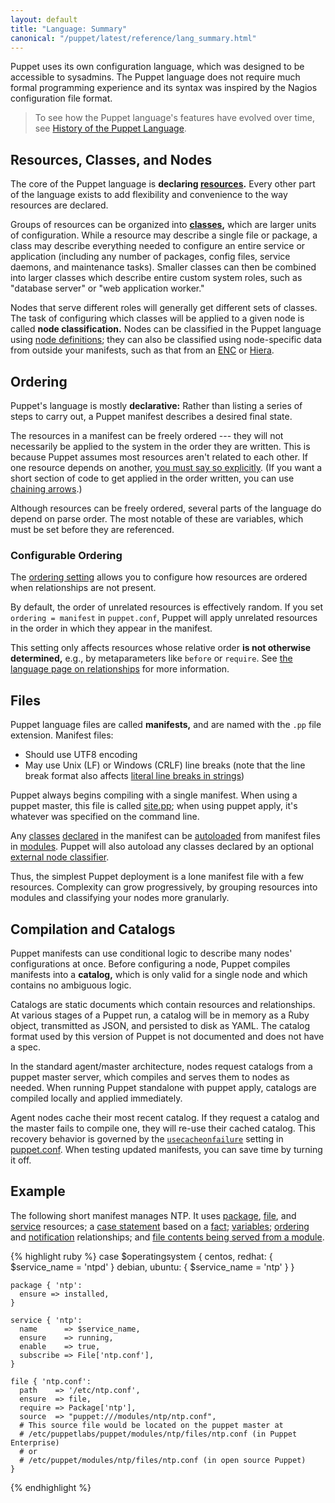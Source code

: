 ```yaml
---
layout: default
title: "Language: Summary"
canonical: "/puppet/latest/reference/lang_summary.html"
---
```



[autoload]: ./lang_namespaces.html#autoloader-behavior
[config]: /guides/configuring.html
[usecacheonfailure]: /references/latest/configuration.html#usecacheonfailure
[fileserve]: ./modules_fundamentals.html#files
[sitepp]: /references/glossary.html#site-manifest
[classes]: ./lang_classes.html
[enc]: /guides/external_nodes.html
[resources]: ./lang_resources.html
[chaining]: ./lang_relationships.html#chaining-arrows
[modules]: ./modules_fundamentals.html
[package]: /references/latest/type.html#package
[file]: /references/latest/type.html#file
[service]: /references/latest/type.html#service
[case]: ./lang_conditional.html#case-statements
[fact]: ./lang_variables.html#facts-and-built-in-variables
[variables]: ./lang_variables.html
[relationships]: ./lang_relationships.html
[ordering]: ./lang_relationships.html#ordering-and-notification
[notification]: ./lang_relationships.html#ordering-and-notification
[declared]: /references/glossary.html#declare
[string_newline]: ./lang_datatypes.html#line-breaks
[node]: ./lang_node_definitions.html
[ordering]: /references/3.5.latest/configuration.html#ordering
[hiera]: /hiera/latest

Puppet uses its own configuration language, which was designed to be accessible to sysadmins. The Puppet language does not require much formal programming experience and its syntax was inspired by the Nagios configuration file format.

> To see how the Puppet language's features have evolved over time, see [History of the Puppet Language](/guides/language_history.html).

Resources, Classes, and Nodes
-----

The core of the Puppet language is **declaring [resources][].** Every other part of the language exists to add flexibility and convenience to the way resources are declared.

Groups of resources can be organized into **[classes][],** which are larger units of configuration. While a resource may describe a single file or package, a class may describe everything needed to configure an entire service or application (including any number of packages, config files, service daemons, and maintenance tasks). Smaller classes can then be combined into larger classes which describe entire custom system roles, such as "database server" or "web application worker."

Nodes that serve different roles will generally get different sets of classes. The task of configuring which classes will be applied to a given node is called **node classification.** <!-- TODO link to a more general node classification guide --> Nodes can be classified in the Puppet language using [node definitions][node]; they can also be classified using node-specific data from outside your manifests, such as that from an [ENC][] or [Hiera][].


Ordering
-----

Puppet's language is mostly **declarative:** Rather than listing a series of steps to carry out, a Puppet manifest describes a desired final state.

The resources in a manifest can be freely ordered --- they will not necessarily be applied to the system in the order they are written. This is because Puppet assumes most resources aren't related to each other. If one resource depends on another, [you must say so explicitly][relationships]. (If you want a short section of code to get applied in the order written, you can use [chaining arrows][chaining].)

Although resources can be freely ordered, several parts of the language do depend on parse order. The most notable of these are variables, which must be set before they are referenced.

### Configurable Ordering

The [ordering setting][ordering] allows you to configure how resources are ordered when relationships are not present.

By default, the order of unrelated resources is effectively random. If you set `ordering = manifest` in `puppet.conf`, Puppet will apply unrelated resources in the order in which they appear in the manifest.

This setting only affects resources whose relative order **is not otherwise determined,** e.g., by metaparameters like `before` or `require`. See [the language page on relationships](./lang_relationships.html) for more information.

Files
-----

Puppet language files are called **manifests,** and are named with the `.pp` file extension. Manifest files:

* Should use UTF8 encoding
* May use Unix (LF) or Windows (CRLF) line breaks (note that the line break format also affects [literal line breaks in strings][string_newline])

Puppet always begins compiling with a single manifest. When using a puppet master, this file is called [site.pp][sitepp]; when using puppet apply, it's whatever was specified on the command line.

Any [classes][] [declared][] in the manifest can be [autoloaded][autoload] from manifest files in [modules][]. Puppet will also autoload any classes declared by an optional [external node classifier][enc].

Thus, the simplest Puppet deployment is a lone manifest file with a few resources. Complexity can grow progressively, by grouping resources into modules and classifying your nodes more granularly.

Compilation and Catalogs
-----

Puppet manifests can use conditional logic to describe many nodes' configurations at once. Before configuring a node, Puppet compiles manifests into a **catalog,** which is only valid for a single node and which contains no ambiguous logic.

Catalogs are static documents which contain resources and relationships. At various stages of a Puppet run, a catalog will be in memory as a Ruby object, transmitted as JSON, and persisted to disk as YAML. The catalog format used by this version of Puppet is not documented <!-- TODO --> and does not have a spec.

In the standard agent/master architecture, nodes request catalogs from a puppet master server, which compiles and serves them to nodes as needed. When running Puppet standalone with puppet apply, catalogs are compiled locally and applied immediately.

Agent nodes cache their most recent catalog. If they request a catalog and the master fails to compile one, they will re-use their cached catalog. This recovery behavior is governed by the [`usecacheonfailure`][usecacheonfailure] setting in [puppet.conf][config]. When testing updated manifests, you can save time by turning it off.


Example
-----

The following short manifest manages NTP. It uses [package][], [file][], and [service][] resources; a [case statement][case] based on a [fact][]; [variables][]; [ordering][] and [notification][] relationships; and [file contents being served from a module][fileserve].

{% highlight ruby %}
    case $operatingsystem {
      centos, redhat: { $service_name = 'ntpd' }
      debian, ubuntu: { $service_name = 'ntp' }
    }

    package { 'ntp':
      ensure => installed,
    }

    service { 'ntp':
      name      => $service_name,
      ensure    => running,
      enable    => true,
      subscribe => File['ntp.conf'],
    }

    file { 'ntp.conf':
      path    => '/etc/ntp.conf',
      ensure  => file,
      require => Package['ntp'],
      source  => "puppet:///modules/ntp/ntp.conf",
      # This source file would be located on the puppet master at
      # /etc/puppetlabs/puppet/modules/ntp/files/ntp.conf (in Puppet Enterprise)
      # or
      # /etc/puppet/modules/ntp/files/ntp.conf (in open source Puppet)
    }
{% endhighlight %}


